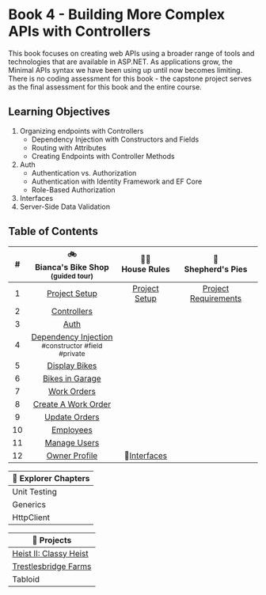 # Book 4 - Building More Complex APIs with Controllers
This book focuses on creating web APIs using a broader range of tools and technologies that are available in ASP.NET. As applications grow, the Minimal APIs syntax we have been using up until now becomes limiting. There is no coding assessment for this book - the capstone project serves as the final assessment for this book and the entire course. 

## Learning Objectives
1. Organizing endpoints with Controllers
    - Dependency Injection with Constructors and Fields
    - Routing with Attributes
    - Creating Endpoints with Controller Methods
1. Auth
    - Authentication vs. Authorization
    - Authentication with Identity Framework and EF Core
    - Role-Based Authorization
1. Interfaces
1. Server-Side Data Validation

## Table of Contents
|#|:bike:<br>Bianca's Bike Shop<br> <sub>(guided tour)</sub> |:broom::soap:<br>House Rules|:pizza:<br> Shepherd's Pies|
|:-:|:-:|:-:|:-:|
|1|[Project Setup](./chapters/biancas-setup.md)|[Project Setup]()|[Project Requirements]()|
|2|[Controllers](./chapters/biancas-tour.md)|||
|3|[Auth](./chapters/biancas-auth.md)|||
|4|[Dependency Injection](./chapters/biancas-dependency-injection.md) <br><sub style="font-size: 0.85rem;">#constructor #field #private</sub>|||
|5|[Display Bikes](./chapters/biancas-get-bikes.md)|||
|6|[Bikes in Garage](./chapters/biancas-bikes-in-garage.md)|||
|7|[Work Orders](./chapters/biancas-work-orders.md)|||
|8|[Create A Work Order](./chapters/biancas-create-work-order.md)|||
|9|[Update Orders](./chapters/biancas-update-work-orders.md)|||
|10|[Employees]()|||
|11|[Manage Users]()|||
|12|[Owner Profile]()|🚗[Interfaces](https://github.com/nashville-software-school/bangazon-inc/blob/server-side-curriculum/book-1-orientation/chapters/INTERFACES_INTRO.md)||

|:compass: Explorer Chapters|
|-|
|Unit Testing|
|Generics|
|HttpClient|

|:test_tube: Projects|
|-|
|[Heist II: Classy Heist](https://github.com/nashville-software-school/bangazon-inc/blob/server-side-curriculum/book-1-orientation/chapters/CLASSIC_HEIST.md)|
|[Trestlesbridge Farms](https://github.com/nashville-software-school/Trestlebridge-Farms)|
|Tabloid|